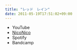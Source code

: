 ```yaml
---
title: "レッド　レイン"
date: 2011-05-19T17:51:02+09:00
---
```


- YouTube
- [NicoNico](https://nico.ms/sm14497553)
- Spotify
- Bandcamp

